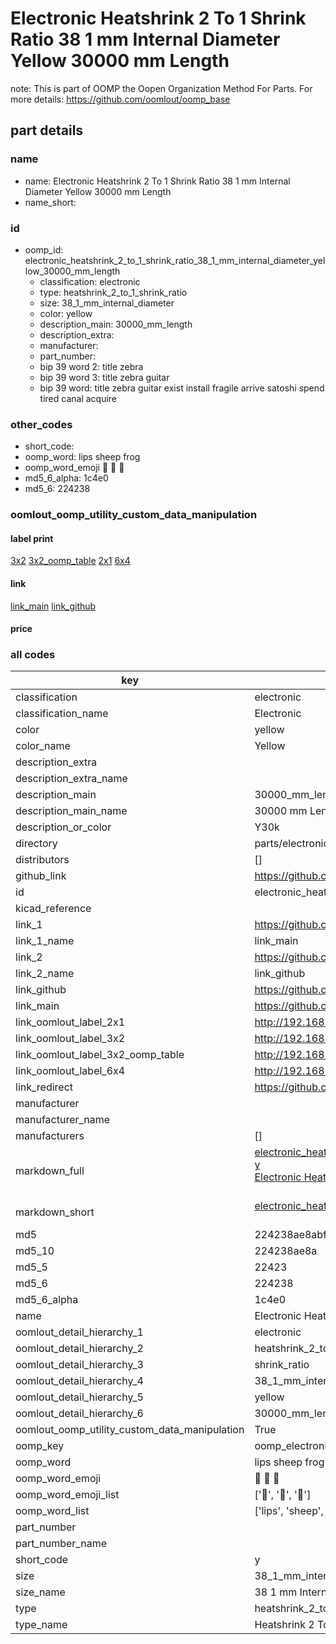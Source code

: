# Electronic Heatshrink 2 To 1 Shrink Ratio 38 1 mm Internal Diameter Yellow 30000 mm Length  

note: This is part of OOMP the Oopen Organization Method For Parts. For more details: https://github.com/oomlout/oomp_base

##  part details
  







### name
* name: Electronic Heatshrink 2 To 1 Shrink Ratio 38 1 mm Internal Diameter Yellow 30000 mm Length
* name_short: 
### id
* oomp_id: electronic_heatshrink_2_to_1_shrink_ratio_38_1_mm_internal_diameter_yellow_30000_mm_length
  * classification: electronic
  * type: heatshrink_2_to_1_shrink_ratio
  * size: 38_1_mm_internal_diameter
  * color: yellow
  * description_main: 30000_mm_length
  * description_extra: 
  * manufacturer: 
  * part_number: 
  * bip 39 word 2: title zebra
  * bip 39 word 3: title zebra guitar
  * bip 39 word: title zebra guitar exist install fragile arrive satoshi spend tired canal acquire

### other_codes
* short_code: 
* oomp_word: lips sheep frog
* oomp_word_emoji :lips: :sheep: :frog:
* md5_6_alpha: 1c4e0
* md5_6: 224238






### oomlout_oomp_utility_custom_data_manipulation
#### label print
[3x2](http://192.168.1.245:1112/?label=oomp%201c4e0)
[3x2_oomp_table](http://192.168.1.108:1112/?label=oomp%201c4e0)
[2x1](http://192.168.1.242:1112/?label=oomp%201c4e0)
[6x4](http://192.168.1.55:1112/?label=oomp%201c4e0)    

#### link

[link_main](https://github.com/oomlout/oomlout_oomp_version_1_messy/tree/main/parts/electronic_heatshrink_2_to_1_shrink_ratio_38_1_mm_internal_diameter_yellow_30000_mm_length) [link_github](https://github.com/oomlout/oomlout_oomp_version_1_messy/tree/main/parts/electronic_heatshrink_2_to_1_shrink_ratio_38_1_mm_internal_diameter_yellow_30000_mm_length)                             

#### price







### all codes 
| key | value |  
| --- | --- |  
| classification | electronic |  
| classification_name | Electronic |  
| color | yellow |  
| color_name | Yellow |  
| description_extra |  |  
| description_extra_name |  |  
| description_main | 30000_mm_length |  
| description_main_name | 30000 mm Length |  
| description_or_color | Y30k |  
| directory | parts/electronic_heatshrink_2_to_1_shrink_ratio_38_1_mm_internal_diameter_yellow_30000_mm_length |  
| distributors | [] |  
| github_link | https://github.com/oomlout/oomlout_oomp_part_src/tree/main/parts/electronic_heatshrink_2_to_1_shrink_ratio_38_1_mm_internal_diameter_yellow_30000_mm_length |  
| id | electronic_heatshrink_2_to_1_shrink_ratio_38_1_mm_internal_diameter_yellow_30000_mm_length |  
| kicad_reference |  |  
| link_1 | https://github.com/oomlout/oomlout_oomp_version_1_messy/tree/main/parts/electronic_heatshrink_2_to_1_shrink_ratio_38_1_mm_internal_diameter_yellow_30000_mm_length |  
| link_1_name | link_main |  
| link_2 | https://github.com/oomlout/oomlout_oomp_version_1_messy/tree/main/parts/electronic_heatshrink_2_to_1_shrink_ratio_38_1_mm_internal_diameter_yellow_30000_mm_length |  
| link_2_name | link_github |  
| link_github | https://github.com/oomlout/oomlout_oomp_version_1_messy/tree/main/parts/electronic_heatshrink_2_to_1_shrink_ratio_38_1_mm_internal_diameter_yellow_30000_mm_length |  
| link_main | https://github.com/oomlout/oomlout_oomp_version_1_messy/tree/main/parts/electronic_heatshrink_2_to_1_shrink_ratio_38_1_mm_internal_diameter_yellow_30000_mm_length |  
| link_oomlout_label_2x1 | http://192.168.1.242:1112/?label=oomp%201c4e0 |  
| link_oomlout_label_3x2 | http://192.168.1.245:1112/?label=oomp%201c4e0 |  
| link_oomlout_label_3x2_oomp_table | http://192.168.1.108:1112/?label=oomp%201c4e0 |  
| link_oomlout_label_6x4 | http://192.168.1.55:1112/?label=oomp%201c4e0 |  
| link_redirect | https://github.com/oomlout/oomlout_oomp_version_1_messy/tree/main/parts/electronic_heatshrink_2_to_1_shrink_ratio_38_1_mm_internal_diameter_yellow_30000_mm_length |  
| manufacturer |  |  
| manufacturer_name |  |  
| manufacturers | [] |  
| markdown_full | [electronic_heatshrink_2_to_1_shrink_ratio_38_1_mm_internal_diameter_yellow_30000_mm_length](none)<br>[y](none)<br>[Electronic Heatshrink 2 To 1 Shrink Ratio 38 1 Mm Internal Diameter Yellow 30000 Mm Length](none)<br><br> |  
| markdown_short | [electronic_heatshrink_2_to_1_shrink_ratio_38_1_mm_internal_diameter_yellow_30000_mm_length](none)<br><br> |  
| md5 | 224238ae8abf619171bab4fccfbfe717 |  
| md5_10 | 224238ae8a |  
| md5_5 | 22423 |  
| md5_6 | 224238 |  
| md5_6_alpha | 1c4e0 |  
| name | Electronic Heatshrink 2 To 1 Shrink Ratio 38 1 mm Internal Diameter Yellow 30000 mm Length |  
| oomlout_detail_hierarchy_1 | electronic |  
| oomlout_detail_hierarchy_2 | heatshrink_2_to_1 |  
| oomlout_detail_hierarchy_3 | shrink_ratio |  
| oomlout_detail_hierarchy_4 | 38_1_mm_internal_diameter |  
| oomlout_detail_hierarchy_5 | yellow |  
| oomlout_detail_hierarchy_6 | 30000_mm_length |  
| oomlout_oomp_utility_custom_data_manipulation | True |  
| oomp_key | oomp_electronic_heatshrink_2_to_1_shrink_ratio_38_1_mm_internal_diameter_yellow_30000_mm_length |  
| oomp_word | lips sheep frog |  
| oomp_word_emoji | :lips: :sheep: :frog: |  
| oomp_word_emoji_list | [':lips:', ':sheep:', ':frog:'] |  
| oomp_word_list | ['lips', 'sheep', 'frog'] |  
| part_number |  |  
| part_number_name |  |  
| short_code | y |  
| size | 38_1_mm_internal_diameter |  
| size_name | 38 1 mm Internal Diameter |  
| type | heatshrink_2_to_1_shrink_ratio |  
| type_name | Heatshrink 2 To 1 Shrink Ratio |  
